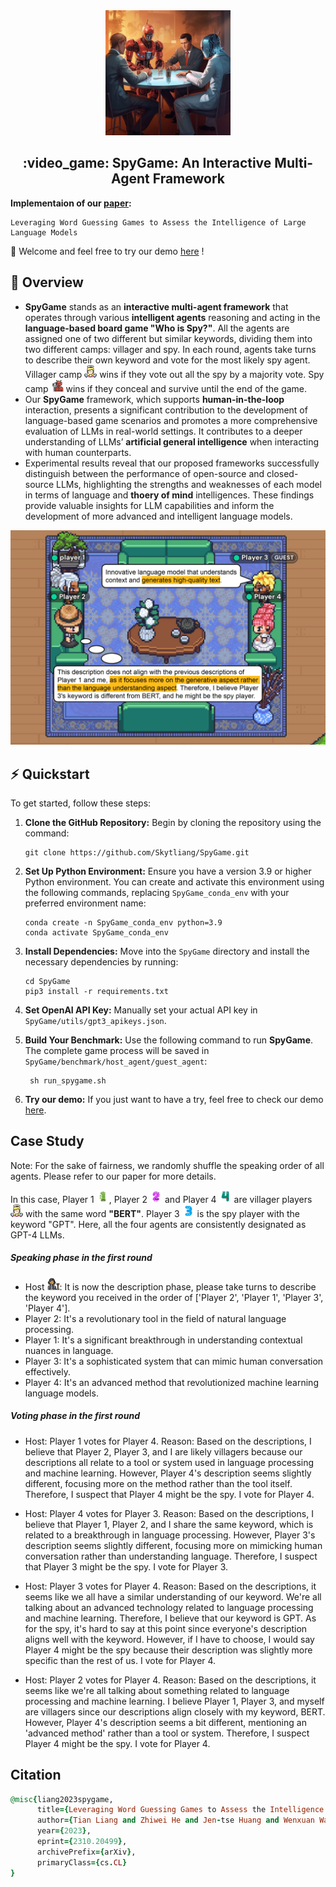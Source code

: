 <div align="center">
  <img src="imgs/logo.jpeg" alt="Logo" width="200">
</div>

<h2 align="center">:video_game: SpyGame: An Interactive Multi-Agent Framework</h2>


**Implementaion of our [paper](https://arxiv.org/abs/2310.20499):**

```
Leveraging Word Guessing Games to Assess the Intelligence of Large Language Models
```

:ferris_wheel: Welcome and feel free to try our demo <a href="https://64302e3be3fabc2338.gradio.live/">here</a> !

## :book: Overview

- **SpyGame** stands as an **interactive multi-agent framework** that operates through various **intelligent agents** reasoning and acting in the **language-based board game "Who is Spy?"**. All the agents are assigned one of two different but similar keywords, dividing them into two different camps: villager and spy. In each round, agents take turns to describe their own keyword and vote for the most likely spy agent. Villager camp <img src='imgs/angel.png' height=20> wins if they vote out all the spy by a majority vote. Spy camp <img src='imgs/devil.png' height=20> wins if they conceal and survive until the end of the game.
- Our **SpyGame** framework, which supports **human-in-the-loop** interaction, presents a significant contribution to the development of language-based game scenarios and promotes a more comprehensive evaluation of LLMs in real-world settings. It contributes to a deeper understanding of LLMs’ **artificial general intelligence** when interacting with human counterparts.
- Experimental results reveal that our proposed frameworks successfully distinguish between the performance of open-source and closed-source LLMs, highlighting the strengths and weaknesses of each model in terms of language and **thoery of mind** intelligences. These findings provide valuable insights for LLM capabilities and inform the development of more advanced and intelligent language models.

<p align="center">
  <img src='imgs/spygame.jpg' width=600>
</p>

## :zap: Quickstart
To get started, follow these steps:

1. **Clone the GitHub Repository:** Begin by cloning the repository using the command:
   ```
   git clone https://github.com/Skytliang/SpyGame.git
   ```
2. **Set Up Python Environment:** Ensure you have a version 3.9 or higher Python environment. You can create and activate this environment using the following commands, replacing `SpyGame_conda_env` with your preferred environment name:
   ```
   conda create -n SpyGame_conda_env python=3.9
   conda activate SpyGame_conda_env
   ```
3. **Install Dependencies:** Move into the `SpyGame` directory and install the necessary dependencies by running:
   ```
   cd SpyGame
   pip3 install -r requirements.txt
   ```
4. **Set OpenAI API Key:** Manually set your actual API key in `SpyGame/utils/gpt3_apikeys.json`. 

5. **Build Your Benchmark:** Use the following command to run **SpyGame**. The complete game process will be saved in `SpyGame/benchmark/host_agent/guest_agent`:
   ```
    sh run_spygame.sh
   ```

6. **Try our demo:** If you just want to have a try, feel free to check our demo [here](https://64302e3be3fabc2338.gradio.live/).

## Case Study
Note: For the sake of fairness, we randomly shuffle the speaking order of all agents. Please refer to our paper for more details.

In this case, Player 1 <img src='imgs/number/1.png' height=20>, Player 2 <img src='imgs/number/2.png' height=20> and Player 4 <img src='imgs/number/4.png' height=20> are villager players <img src='imgs/angel.png' height=20> with the same word **"BERT"**. Player 3 <img src='imgs/number/3.png' height=20> is the spy player with the keyword "GPT". Here, all the four agents are consistently designated as GPT-4 LLMs.

##### Speaking phase in the first round
* Host <img src='imgs/judge.png' height=20>: It is now the description phase, please take turns to describe the keyword you received in the order of ['Player 2', 'Player 1', 'Player 3', 'Player 4'].
* Player 2: It's a revolutionary tool in the field of natural language processing.
* Player 1: It's a significant breakthrough in understanding contextual nuances in language.
* Player 3: It's a sophisticated system that can mimic human conversation effectively.
* Player 4: It's an advanced method that revolutionized machine learning language models.
##### Voting phase in the first round
* Host: Player 1 votes for Player 4. Reason: Based on the descriptions, I believe that Player 2, Player 3, and I are likely villagers because our descriptions all relate to a tool or system used in language processing and machine learning. However, Player 4's description seems slightly different, focusing more on the method rather than the tool itself. Therefore, I suspect that Player 4 might be the spy. I vote for Player 4.

* Host: Player 4 votes for Player 3. Reason: Based on the descriptions, I believe that Player 1, Player 2, and I share the same keyword, which is related to a breakthrough in language processing. However, Player 3's description seems slightly different, focusing more on mimicking human conversation rather than understanding language. Therefore, I suspect that Player 3 might be the spy. I vote for Player 3.

* Host: Player 3 votes for Player 4. Reason: Based on the descriptions, it seems like we all have a similar understanding of our keyword. We're all talking about an advanced technology related to language processing and machine learning. Therefore, I believe that our keyword is GPT. As for the spy, it's hard to say at this point since everyone's description aligns well with the keyword. However, if I have to choose, I would say Player 4 might be the spy because their description was slightly more specific than the rest of us. I vote for Player 4.

* Host: Player 2 votes for Player 4. Reason: Based on the descriptions, it seems like we're all talking about something related to language processing and machine learning. I believe Player 1, Player 3, and myself are villagers since our descriptions align closely with my keyword, BERT. However, Player 4's description seems a bit different, mentioning an 'advanced method' rather than a tool or system. Therefore, I suspect Player 4 might be the spy. I vote for Player 4.

## Citation
```ruby
@misc{liang2023spygame,
      title={Leveraging Word Guessing Games to Assess the Intelligence of Large Language Models}, 
      author={Tian Liang and Zhiwei He and Jen-tse Huang and Wenxuan Wang and Wenxiang Jiao and Rui Wang and Yujiu Yang and Zhaopeng Tu and Shuming Shi and Xing Wang},
      year={2023},
      eprint={2310.20499},
      archivePrefix={arXiv},
      primaryClass={cs.CL}
}
```


